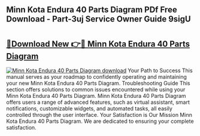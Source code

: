 ## Minn Kota Endura 40 Parts Diagram PDf Free Download - Part-3uj Service Owner Guide 9sigU

# <h2><a href="http://dfo49zv.blite.top/?on=Minn+Kota+Endura+40+Parts+Diagram">🔗Download New 👉🔴 Minn Kota Endura 40 Parts Diagram</a></h2>

[![Minn Kota Endura 40 Parts Diagram download](https://i.imgur.com/lujVjoI.png)](http://dfo49zv.blite.top/?on=Minn+Kota+Endura+40+Parts+Diagram)
Your Path to Success This manual serves as your roadmap to confidently operating and maintaining your new Minn Kota Endura 40 Parts Diagram. Troubleshooting Guide This section offers solutions to common issues encountered while using your Minn Kota Endura 40 Parts Diagram. Minn Kota Endura 40 Parts Diagram offers users a range of advanced features, such as virtual assistant, smart notifications, customizable widgets, and automated tasks, all easily controlled through the user interface. Your Satisfaction is Our Mission Minn Kota Endura 40 Parts Diagram. We are dedicated to ensuring your complete satisfaction.
